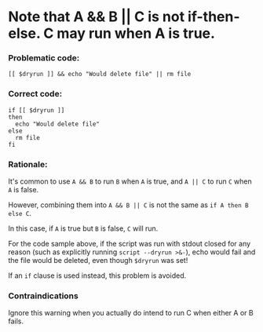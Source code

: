 # Note that A && B || C is not if-then-else. C may run when A is true.

### Problematic code:

    [[ $dryrun ]] && echo "Would delete file" || rm file

### Correct code:

    if [[ $dryrun ]]
    then
      echo "Would delete file"
    else
      rm file
    fi

### Rationale:

It's common to use `A && B` to run `B` when `A` is true, and `A || C` to run `C` when `A` is false.

However, combining them into `A && B || C` is not the same as `if A then B else C`.

In this case, if `A` is true but `B` is false, `C` will run. 

For the code sample above, if the script was run with stdout closed for any reason (such as explicitly running `script --dryrun >&-`), echo would fail and the file would be deleted, even though `$dryrun` was set!

If an `if` clause is used instead, this problem is avoided.

### Contraindications
Ignore this warning when you actually do intend to run C when either A or B fails. 